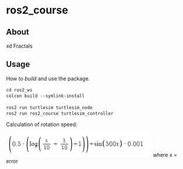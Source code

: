 # ros2_course

## About

xd Fractals

## Usage

How to *build* and use the package.

    cd ros2_ws
    colcon build --symlink-install

    ros2 run turtlesim turtlesim_node
    ros2 run ros2_course turtlesim_controller
    
Calculation of rotation speed:

![Rotation speed calculation](https://github.com/Shiraizawa/ROS2/blob/main/image.png?raw=true) where x = error
